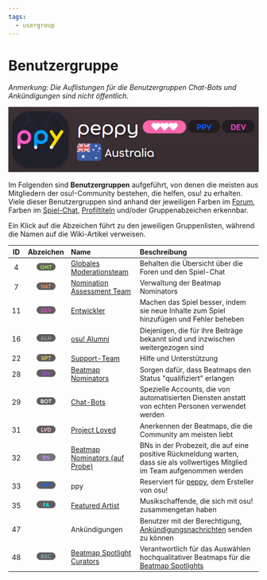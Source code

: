 ```yaml
---
tags:
  - usergroup
---
```


# Benutzergruppe

*Anmerkung: Die Auflistungen für die Benutzergruppen Chat-Bots und Ankündigungen sind nicht öffentlich.*

![Beispiel für ein Gruppenabzeichen](img/user-group-badge.png "Gruppenabzeichen auf der Profilseite eines Nutzers")

Im Folgenden sind **Benutzergruppen** aufgeführt, von denen die meisten aus Mitgliedern der osu!-Community bestehen, die helfen, osu! zu erhalten. Viele dieser Benutzergruppen sind anhand der jeweiligen Farben im [Forum](/wiki/Community/Forum), Farben im [Spiel-Chat](/wiki/Client/Interface/Chat_console), [Profiltiteln](/wiki/Community/User_title) und/oder Gruppenabzeichen erkennbar.

Ein Klick auf die Abzeichen führt zu den jeweiligen Gruppenlisten, während die Namen auf die Wiki-Artikel verweisen.

| ID | Abzeichen | Name | Beschreibung |
| :-: | :-: | :-- | :-- |
| 4 | [![GMT](/wiki/shared/group/GMT.png)](https://osu.ppy.sh/groups/4) | [Globales Moderationsteam](/wiki/People/Global_Moderation_Team) | Behalten die Übersicht über die Foren und den Spiel-Chat |
| 7 | [![NAT](/wiki/shared/group/NAT.png)](https://osu.ppy.sh/groups/7) | [Nomination Assessment Team](/wiki/People/Nomination_Assessment_Team) | Verwaltung der Beatmap Nominators |
| 11 | [![DEV](/wiki/shared/group/DEV.png)](https://osu.ppy.sh/groups/11) | [Entwickler](/wiki/People/Developers) | Machen das Spiel besser, indem sie neue Inhalte zum Spiel hinzufügen und Fehler beheben |
| 16 | [![ALM](/wiki/shared/group/ALM.png)](https://osu.ppy.sh/groups/16) | [osu! Alumni](/wiki/People/osu!_Alumni) | Diejenigen, die für ihre Beiträge bekannt sind und inzwischen weitergezogen sind |
| 22 | [![SPT](/wiki/shared/group/SPT.png)](https://osu.ppy.sh/groups/22) | [Support-Team](/wiki/People/Support_Team) | Hilfe und Unterstützung |
| 28 | [![BN](/wiki/shared/group/BN.png)](https://osu.ppy.sh/groups/28) | [Beatmap Nominators](/wiki/People/Beatmap_Nominators) | Sorgen dafür, dass Beatmaps den Status "qualifiziert" erlangen |
| 29 | ![BOT](/wiki/shared/group/BOT.png) | [Chat-Bots](/wiki/Bot_account) | Spezielle Accounts, die von automatisierten Diensten anstatt von echten Personen verwendet werden |
| 31 | [![LVD](/wiki/shared/group/LVD.png)](https://osu.ppy.sh/groups/31) | [Project Loved](/wiki/People/Project_Loved_Team) | Anerkennen der Beatmaps, die die Community am meisten liebt |
| 32 | [![BN](/wiki/shared/group/BN-prob.png)](https://osu.ppy.sh/groups/32) | [Beatmap Nominators (auf Probe)](/wiki/People/Beatmap_Nominators#probationary-beatmap-nominators) | BNs in der Probezeit, die auf eine positive Rückmeldung warten, dass sie als vollwertiges Mitglied im Team aufgenommen werden |
| 33 | ![PPY](/wiki/shared/group/PPY.png) | ppy | Reserviert für [peppy](/wiki/People/peppy), dem Ersteller von osu! |
| 35 | [![FA](/wiki/shared/group/FA.png)](https://osu.ppy.sh/groups/35) | [Featured Artist](/wiki/People/Featured_Artists) | Musikschaffende, die sich mit osu! zusammengetan haben |
| 47 |  | Ankündigungen | Benutzer mit der Berechtigung, [Ankündigungsnachrichten](/wiki/Announcement_messages) senden zu können |
| 48 | [![BSC](/wiki/shared/group/BSC.png)](https://osu.ppy.sh/groups/48) | [Beatmap Spotlight Curators](/wiki/People/Beatmap_Spotlight_Curators) | Verantwortlich für das Auswählen hochqualitativer Beatmaps für die [Beatmap Spotlights](/wiki/Beatmap_Spotlights) |

